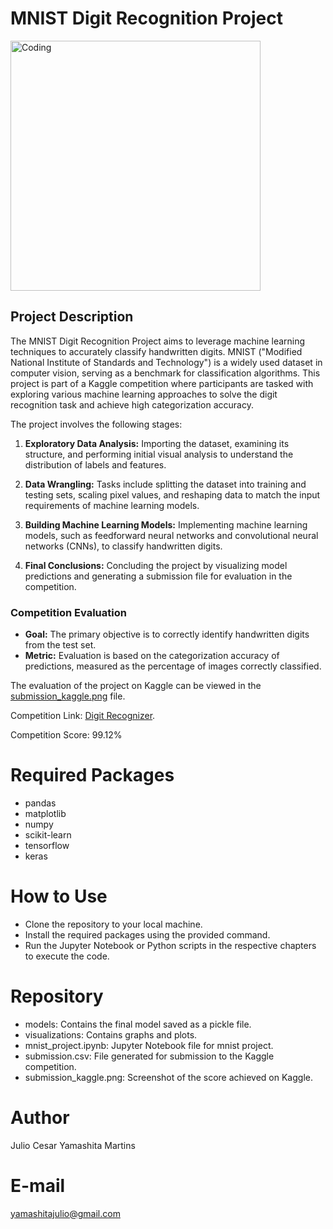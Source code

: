 # MNIST Digit Recognition Project
<img align="center" alt="Coding" width="400" src="https://datasets.activeloop.ai/wp-content/uploads/2019/12/MNIST-handwritten-digits-dataset-visualized-by-Activeloop.webp">

## Project Description
The MNIST Digit Recognition Project aims to leverage machine learning techniques to accurately classify handwritten digits. MNIST ("Modified National Institute of Standards and Technology") is a widely used dataset in computer vision, serving as a benchmark for classification algorithms. This project is part of a Kaggle competition where participants are tasked with exploring various machine learning approaches to solve the digit recognition task and achieve high categorization accuracy.

The project involves the following stages:

1. **Exploratory Data Analysis:** Importing the dataset, examining its structure, and performing initial visual analysis to understand the distribution of labels and features.

2. **Data Wrangling:** Tasks include splitting the dataset into training and testing sets, scaling pixel values, and reshaping data to match the input requirements of machine learning models.

3. **Building Machine Learning Models:** Implementing machine learning models, such as feedforward neural networks and convolutional neural networks (CNNs), to classify handwritten digits.

4. **Final Conclusions:** Concluding the project by visualizing model predictions and generating a submission file for evaluation in the competition.

### Competition Evaluation
- **Goal:** The primary objective is to correctly identify handwritten digits from the test set.
- **Metric:** Evaluation is based on the categorization accuracy of predictions, measured as the percentage of images correctly classified. 

The evaluation of the project on Kaggle can be viewed in the [submission_kaggle.png](https://github.com/juliocymartins/MNIST-Competition-EN/blob/main/submission_kaggle.png) file.

Competition Link: [Digit Recognizer](https://www.kaggle.com/competitions/digit-recognizer/overview).

Competition Score: 99.12%

# Required Packages
- pandas
- matplotlib
- numpy
- scikit-learn
- tensorflow
- keras

# How to Use
- Clone the repository to your local machine.
- Install the required packages using the provided command.
- Run the Jupyter Notebook or Python scripts in the respective chapters to execute the code.

# Repository
- models: Contains the final model saved as a pickle file.
- visualizations: Contains graphs and plots.
- mnist_project.ipynb: Jupyter Notebook file for mnist project.
- submission.csv: File generated for submission to the Kaggle competition.
- submission_kaggle.png: Screenshot of the score achieved on Kaggle.

# Author
Julio Cesar Yamashita Martins

# E-mail
yamashitajulio@gmail.com
